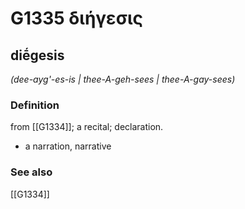 # G1335 διήγεσις

## diḗgesis

_(dee-ayg'-es-is | thee-A-geh-sees | thee-A-gay-sees)_

### Definition

from [[G1334]]; a recital; declaration.

- a narration, narrative

### See also

[[G1334]]

